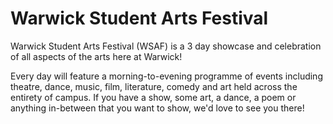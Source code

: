 # Warwick Student Arts Festival

Warwick Student Arts Festival (WSAF) is a 3 day showcase and
celebration of all aspects of the arts here at Warwick!

Every day will feature a morning-to-evening programme of events
including theatre, dance, music, film, literature, comedy and art held
across the entirety of campus. If you have a show, some art, a dance,
a poem or anything in-between that you want to show, we'd love to see
you there!